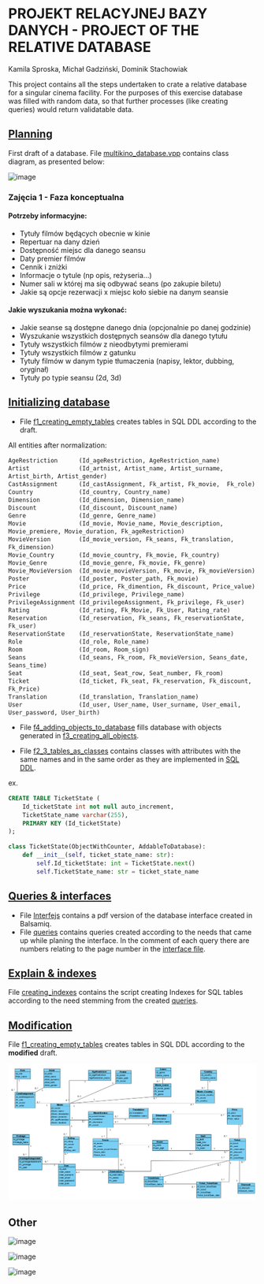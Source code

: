 # PROJEKT RELACYJNEJ BAZY DANYCH - PROJECT OF THE RELATIVE DATABASE
Kamila Sproska, Michał Gadziński, Dominik Stachowiak

This project contains all the steps undertaken to crate a relative database for a singular cinema facility.
For the purposes of this exercise database was filled with random data, so that further processes (like creating queries)
would return validatable data.

## [Planning](P0_planning)
First draft of a database. File [multikino_database.vpp](P0_planning/multikino_database.vpp) contains class diagram, as presented below:

![image](https://user-images.githubusercontent.com/61067969/143085033-d5442ea3-0b05-49d4-a622-153d75e92d6c.png)

### Zajęcia 1 - Faza konceptualna
#### Potrzeby informacyjne:
- Tytuły filmów będących obecnie w kinie
- Repertuar na dany dzień
- Dostępność miejsc dla danego seansu
- Daty premier filmów
- Cennik i zniżki
- Informacje o tytule (np opis, reżyseria...)
- Numer sali w której ma się odbywać seans (po zakupie biletu)
- Jakie są opcje rezerwacji x miejsc koło siebie na danym seansie
#### Jakie wyszukania można wykonać:
- Jakie seanse są dostępne danego dnia (opcjonalnie po danej godzinie)
- Wyszukanie wszystkich dostępnych seansów dla danego tytułu
- Tytuły wszystkich filmów z nieodbytymi premierami
- Tytuły wszystkich filmów z gatunku
- Tytuły filmów w danym typie tłumaczenia (napisy, lektor, dubbing, oryginał)
- Tytuły po typie seansu (2d, 3d)

## [Initializing database](P1_initializing_database)
- File [f1_creating_empty_tables](P1_initializing_database/f1_creating_empty_tables.sql) creates tables in SQL DDL 
according to the draft.

All entities after normalization:
```
AgeRestriction      (Id_ageRestriction, AgeRestriction_name)
Artist	            (Id_artnist, Artist_name, Artist_surname, Artist_birth, Artist_gender)
CastAssignment	    (Id_castAssignment, Fk_artist, Fk_movie,  Fk_role)
Country	            (Id_country, Country_name)
Dimension           (Id_dimension, Dimension_name)
Discount            (Id_discount, Discount_name)
Genre	            (Id_genre, Genre_name)
Movie	            (Id_movie, Movie_name, Movie_description, Movie_premiere, Movie_duration, Fk_ageRestriction)
MovieVersion	    (Id_movie_version, Fk_seans, Fk_translation, Fk_dimension)
Movie_Country	    (Id_movie_country, Fk_movie, Fk_country)
Movie_Genre         (Id_movie_genre, Fk_movie, Fk_genre)
Movie_MovieVersion  (Id_movie_movieVersion, Fk_movie, Fk_movieVersion)
Poster	            (Id_poster, Poster_path, Fk_movie)
Price	            (Id_price, Fk_dimention, Fk_discount, Price_value)
Privilege           (Id_privilege, Privilege_name)
PrivilegeAssignment (Id_privilegeAssignment, Fk_privilege, Fk_user)
Rating              (Id_rating, Fk_Movie, Fk_User, Rating_rate)
Reservation         (Id_reservation, Fk_seans, Fk_reservationState, Fk_user)
ReservationState    (Id_reservationState, ReservationState_name)
Role	            (Id_role, Role_name)
Room	            (Id_room, Room_sign)
Seans	            (Id_seans, Fk_room, Fk_movieVersion, Seans_date, Seans_time)
Seat	            (Id_seat, Seat_row, Seat_number, Fk_room)
Ticket	            (Id_ticket, Fk_seat, Fk_reservation, Fk_discount, Fk_Price)
Translation         (Id_translation, Translation_name)
User	            (Id_user, User_name, User_surname, User_email, User_password, User_birth)
```

- File [f4_adding_objects_to_database](P1_initializing_database/f4_adding_objects_to_database.py) 
fills database with objects generated in [f3_creating_all_objects](P1_initializing_database/f3_creating_all_objects.py).

- File [f2_3_tables_as_classes](P1_initializing_database/f2_3_tables_as_classes.py) contains classes with attributes 
with the same names and in the same order as they are implemented in [SQL DDL](P1_initializing_database/f1_creating_empty_tables.sql).

ex.
```sql
CREATE TABLE TicketState (
    Id_ticketState int not null auto_increment,
    TicketState_name varchar(255),
    PRIMARY KEY (Id_ticketState)
);
```
```python
class TicketState(ObjectWithCounter, AddableToDatabase):
    def __init__(self, ticket_state_name: str):
        self.Id_ticketState: int = TicketState.next()
        self.TicketState_name: str = ticket_state_name
```

## [Queries & interfaces](P2_queries_and_interfaces)
- File [Interfejs](P2_queries_and_interfaces/Interfejs.pdf) contains a pdf version of the database interface created in Balsamiq.
- File [queries](P2_queries_and_interfaces/queries.sql) contains queries created according to the needs that came up 
while planing the interface. In the comment of each query there are numbers relating to the page number 
in the [interface file](P2_queries_and_interfaces/Interfejs.pdf).

## [Explain & indexes](P3_explain_and_indexes)
File [creating_indexes](P3_explain_and_indexes/creating_indexes.sql) contains the script creating Indexes for SQL tables according to the need stemming from the created [queries](P2_queries_and_interfaces/queries.sql).

## [Modification](P4_mod)
File [f1_creating_empty_tables](P4_mod/f1_creating_empty_tables.sql) creates tables in SQL DDL 
according to the **modified** draft.

![img_2.png](img_2.png)

## Other

![image](https://user-images.githubusercontent.com/61067969/143007686-e8a512b7-51b7-426e-95ff-36d25ed8ece1.png)

![image](https://user-images.githubusercontent.com/61067969/143007772-7fc56a09-fb53-426e-8cd9-df4e7de95b28.png)

![image](https://user-images.githubusercontent.com/61067969/143007839-677e516a-cbd1-40a3-8398-6ea9b7017a5d.png)
